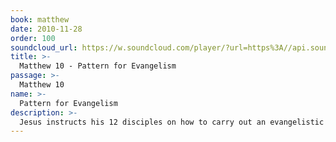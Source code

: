 ```yaml
---
book: matthew
date: 2010-11-28
order: 100
soundcloud_url: https://w.soundcloud.com/player/?url=https%3A//api.soundcloud.com/tracks/
title: >-
  Matthew 10 - Pattern for Evangelism
passage: >-
  Matthew 10
name: >-
  Pattern for Evangelism
description: >-
  Jesus instructs his 12 disciples on how to carry out an evangelistic outreach to the various communities in the region.
---
```


